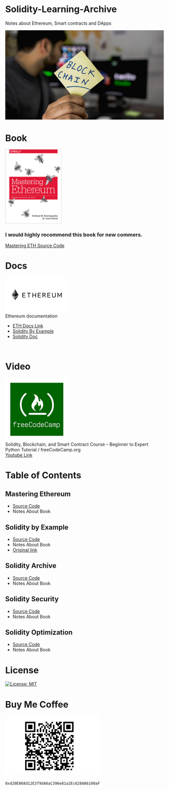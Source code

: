 # Solidity-Learning-Archive
Notes about Ethereum, Smart contracts and DApps

<img src="img/chain.jpeg">

# Book
<div>
<img src="img/msEth.jpg" width="179">
</div>

###  I would highly recommend this book for new commers.
[Mastering ETH Source Code](./Books/MasETH/README.md)

# Docs
<img src="img/eth.png" width="200"><br>
Ethereum documentation<br>
* [ETH Docs Link](https://ethereum.org/en/developers/docs/)
* [Solidity By Example](https://solidity-by-example.org/)
* [Solidity Doc](https://docs.soliditylang.org/en/v0.8.11/)
<br>


# Video
<img src="img/free.png" width="200"><br>
Solidity, Blockchain, and Smart Contract Course – Beginner to Expert Python Tutorial / freeCodeCamp.org<br>
[Youtube Link](https://www.youtube.com/watch?v=M576WGiDBdQ&ab_channel=freeCodeCamp.org)


# Table of Contents

## Mastering Ethereum
* [Source Code](./Books/MasETH/README.md)
* Notes About Book
  
## Solidity by Example
* [Source Code](./Books/SolidityExample)
* Notes About Book
* [Original link](https://solidity-by-example.org/)

## Solidity Archive
* [Source Code](https://github.com/ErdemOzgen/)
* Notes About Book

## Solidity Security
* [Source Code](https://github.com/ErdemOzgen/)
* Notes About Book

## Solidity Optimization
* [Source Code](https://github.com/ErdemOzgen/)
* Notes About Book

# License

[![License: MIT](https://img.shields.io/badge/License-MIT-yellow.svg)](https://opensource.org/licenses/MIT)

# Buy Me Coffee

<img src="img/wallet.png" width="300">

``` 0xd20E868d12E3f9dA8aC396e81a2Ec628A86100aF ```
